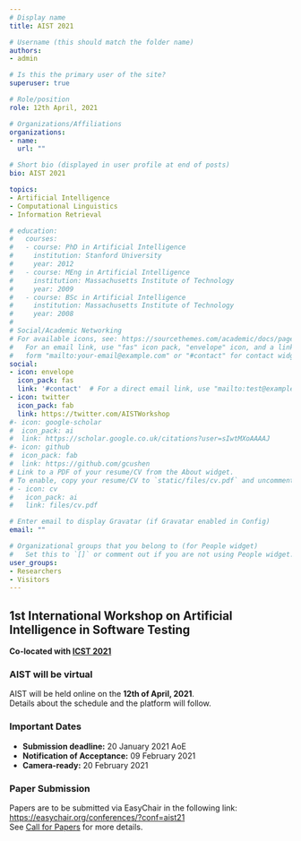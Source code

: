 ```yaml
---
# Display name
title: AIST 2021

# Username (this should match the folder name)
authors:
- admin

# Is this the primary user of the site?
superuser: true

# Role/position
role: 12th April, 2021

# Organizations/Affiliations
organizations:
- name: 
  url: ""

# Short bio (displayed in user profile at end of posts)
bio: AIST 2021

topics:
- Artificial Intelligence
- Computational Linguistics
- Information Retrieval

# education:
#   courses:
#   - course: PhD in Artificial Intelligence
#     institution: Stanford University
#     year: 2012
#   - course: MEng in Artificial Intelligence
#     institution: Massachusetts Institute of Technology
#     year: 2009
#   - course: BSc in Artificial Intelligence
#     institution: Massachusetts Institute of Technology
#     year: 2008
# 
# Social/Academic Networking
# For available icons, see: https://sourcethemes.com/academic/docs/page-builder/#icons
#   For an email link, use "fas" icon pack, "envelope" icon, and a link in the
#   form "mailto:your-email@example.com" or "#contact" for contact widget.
social:
- icon: envelope
  icon_pack: fas
  link: '#contact'  # For a direct email link, use "mailto:test@example.org".
- icon: twitter
  icon_pack: fab
  link: https://twitter.com/AISTWorkshop
#- icon: google-scholar
#  icon_pack: ai
#  link: https://scholar.google.co.uk/citations?user=sIwtMXoAAAAJ
#- icon: github
#  icon_pack: fab
#  link: https://github.com/gcushen
# Link to a PDF of your resume/CV from the About widget.
# To enable, copy your resume/CV to `static/files/cv.pdf` and uncomment the lines below.
# - icon: cv
#   icon_pack: ai
#   link: files/cv.pdf

# Enter email to display Gravatar (if Gravatar enabled in Config)
email: ""

# Organizational groups that you belong to (for People widget)
#   Set this to `[]` or comment out if you are not using People widget.
user_groups:
- Researchers
- Visitors
---
```


## 1st International Workshop on Artificial Intelligence in Software Testing
**Co-located with [ICST 2021](https://icst2021.icmc.usp.br/)**

### AIST will be virtual
AIST will be held online on the **12th of April, 2021**. </br> 
Details about the schedule and the platform will follow.

### Important Dates

 - **Submission deadline:** 20 January 2021  AoE <br />
 - **Notification of Acceptance:** 09 February 2021 <br />
 - **Camera-ready:** 20 February 2021 <br />

### Paper Submission
Papers are to be submitted via EasyChair in the following link:<br /> 
https://easychair.org/conferences/?conf=aist21 <br />
See [Call for Papers](/#cfp) for more details.

